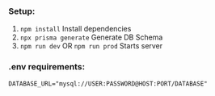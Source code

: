 ### Setup:
1. `npm install` Install dependencies
2. `npx prisma generate` Generate DB Schema
3. `npm run dev` OR  `npm run prod` Starts server

### .env requirements:
```
DATABASE_URL="mysql://USER:PASSWORD@HOST:PORT/DATABASE"
```